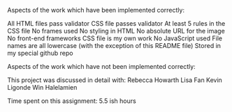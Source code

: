 Aspects of the work which have been implemented correctly:

All HTML files pass validator
CSS file passes validator
At least 5 rules in the CSS file
No frames used
No styling in HTML
No absolute URL for the image
No front-end frameworks
CSS file is my own work
No JavaScript used
File names are all lowercase (with the exception of this README file)
Stored in my special github repo

Aspects of the work which have not been implemented correctly:

This project was discussed in detail with:
Rebecca Howarth
Lisa Fan
Kevin Ligonde
Win Halelamien

Time spent on this assignment: 5.5 ish hours

